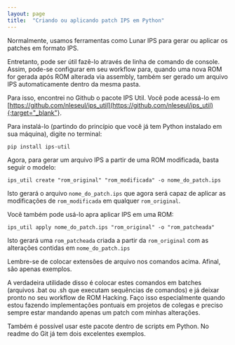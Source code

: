 ```yaml
---
layout: page
title:  "Criando ou aplicando patch IPS em Python"
---
```


Normalmente, usamos ferramentas como Lunar IPS para gerar ou aplicar os patches em formato IPS.

Entretanto, pode ser útil fazê-lo através de linha de comando de console. Assim, pode-se configurar em seu workflow para, quando uma nova ROM for gerada após ROM alterada via assembly, também ser gerado um arquivo IPS automaticamente dentro da mesma pasta.

Para isso, encontrei no Github o pacote IPS Util. Você pode acessá-lo em [https://github.com/nleseul/ips_util](https://github.com/nleseul/ips_util){:target="_blank"}.

Para instalá-lo (partindo do princípio que você já tem Python instalado em sua máquina), digite no terminal:

`pip install ips-util`

Agora, para gerar um arquivo IPS a partir de uma ROM modificada, basta seguir o modelo:

`ips_util create "rom_original" "rom_modificada" -o nome_do_patch.ips`

Isto gerará o arquivo `nome_do_patch.ips` que agora será capaz de aplicar as modificações de `rom_modificada` em qualquer `rom_original`.

Você também pode usá-lo apra aplicar IPS em uma ROM:

`ips_util apply nome_do_patch.ips "rom_original" -o "rom_patcheada"`

Isto gerará uma `rom_patcheada` criada a partir da `rom_original` com as alterações contidas em `nome_do_patch.ips`

Lembre-se de colocar extensões de arquivo nos comandos acima. Afinal, são apenas exemplos.

A verdadeira utilidade disso é colocar estes comandos em batches (arquivos .bat ou .sh que executam sequências de comandos) e já deixar pronto no seu workflow de ROM Hacking. Faço isso especialmente quando estou fazendo implementações pontuais em projetos de colegas e preciso sempre estar mandando apenas um patch com minhas alterações.

Também é possível usar este pacote dentro de scripts em Python. No readme do Git já tem dois excelentes exemplos.
